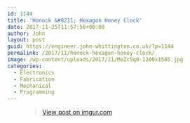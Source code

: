 ```yaml
---
id: 1144
title: 'Honock &#8211; Hexagon Honey Clock'
date: 2017-11-25T11:57:58+00:00
author: John
layout: post
guid: https://engineer.john-whittington.co.uk/?p=1144
permalink: /2017/11/honock-hexagon-honey-clock/
image: /wp-content/uploads/2017/11/MeZc5q8-1200x1585.jpg
categories:
  - Electronics
  - Fabrication
  - Mechanical
  - Programming
---
```

<figure class="wp-block-embed-imgur wp-block-embed is-type-rich is-provider-imgur">

<div class="wp-block-embed__wrapper">
  <blockquote class="imgur-embed-pub" lang="en" data-id="a/i6B7j">
    <a href="https://imgur.com/a/i6B7j">View post on imgur.com</a>
  </blockquote>
</div></figure>